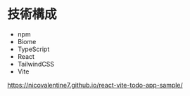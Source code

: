 # 技術構成
- npm
- Biome
- TypeScript
- React
- TailwindCSS
- Vite

https://nicovalentine7.github.io/react-vite-todo-app-sample/
